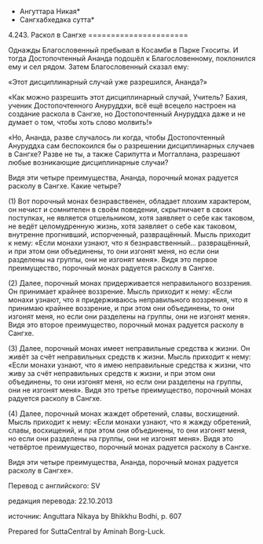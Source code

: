 * Ангуттара Никая*
* Сангхабхедака сутта*

4\.243\. Раскол в Сангхе
\=\=\=\=\=\=\=\=\=\=\=\=\=\=\=\=\=\=\=\=\=\=

Однажды Благословенный пребывал в Косамби в Парке Гхоситы\. И тогда Достопочтенный Ананда подошёл к Благословенному, поклонился ему и сел рядом\. Затем Благословенный сказал ему:

«Этот дисциплинарный случай уже разрешился, Ананда?»

«Как можно разрешить этот дисциплинарный случай, Учитель? Бахия, ученик Достопочтенного Ануруддхи, всё ещё всецело настроен на создание раскола в Сангхе, но Достопочтенный Ануруддха даже и не думает о том, чтобы хоть слово молвить\!»

«Но, Ананда, разве случалось ли когда, чтобы Достопочтенный Ануруддха сам беспокоился бы о разрешении дисциплинарных случаев в Сангхе? Разве не ты, а также Сарипутта и Моггаллана, разрешают любые возникающие дисциплинарные случаи?

Видя эти четыре преимущества, Ананда, порочный монах радуется расколу в Сангхе\. Какие четыре?

\(1\) Вот порочный монах безнравственен, обладает плохим характером, он нечист и сомнителен в своём поведении, скрытничает в своих поступках, не является отшельником, хотя заявляет о себе как таковом, не ведёт целомудренную жизнь, хотя заявляет о себе как таковом, внутренне прогнивший, испорченный, развращённый\. Мысль приходит к нему: «Если монахи узнают, что я безнравственный… развращённый, и при этом они объединены, то они изгонят меня, но если они разделены на группы, они не изгонят меня»\. Видя это первое преимущество, порочный монах радуется расколу в Сангхе\.

\(2\) Далее, порочный монах придерживается неправильного воззрения\. Он принимает крайнее воззрение\. Мысль приходит к нему: «Если монахи узнают, что я придерживаюсь неправильного воззрения, что я принимаю крайнее воззрение, и при этом они объединены, то они изгонят меня, но если они разделены на группы, они не изгонят меня»\. Видя это второе преимущество, порочный монах радуется расколу в Сангхе\.

\(3\) Далее, порочный монах имеет неправильные средства к жизни\. Он живёт за счёт неправильных средств к жизни\. Мысль приходит к нему: «Если монахи узнают, что я имею неправильные средства к жизни, что живу за счёт неправильных средств к жизни, и при этом они объединены, то они изгонят меня, но если они разделены на группы, они не изгонят меня»\. Видя это третье преимущество, порочный монах радуется расколу в Сангхе\.

\(4\) Далее, порочный монах жаждет обретений, славы, восхищений\. Мысль приходит к нему: «Если монахи узнают, что я жажду обретений, славы, восхищений, и при этом они объединены, то они изгонят меня, но если они разделены на группы, они не изгонят меня»\. Видя это четвёртое преимущество, порочный монах радуется расколу в Сангхе\.

Видя эти четыре преимущества, Ананда, порочный монах радуется расколу в Сангхе»\.

Перевод с английского: SV

редакция перевода: 22\.10\.2013

источник: Anguttara Nikaya by Bhikkhu Bodhi, p\. 607

Prepared for SuttaCentral by Aminah Borg\-Luck\.